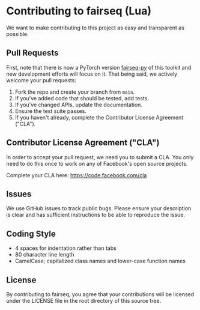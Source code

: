# Contributing to fairseq (Lua)
We want to make contributing to this project as easy and transparent as
possible.

## Pull Requests
First, note that there is now a PyTorch version
[fairseq-py](https://github.com/facebookresearch/fairseq-py) of this toolkit and
new development efforts will focus on it. That being said, we actively welcome
your pull requests:

1. Fork the repo and create your branch from `main`.
2. If you've added code that should be tested, add tests.
3. If you've changed APIs, update the documentation.
4. Ensure the test suite passes.
5. If you haven't already, complete the Contributor License Agreement ("CLA").

## Contributor License Agreement ("CLA")
In order to accept your pull request, we need you to submit a CLA. You only need
to do this once to work on any of Facebook's open source projects.

Complete your CLA here: <https://code.facebook.com/cla>

## Issues
We use GitHub issues to track public bugs. Please ensure your description is
clear and has sufficient instructions to be able to reproduce the issue.

## Coding Style
* 4 spaces for indentation rather than tabs
* 80 character line length
* CamelCase; capitalized class names and lower-case function names

## License
By contributing to fairseq, you agree that your contributions will be licensed
under the LICENSE file in the root directory of this source tree.
